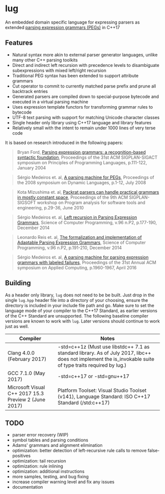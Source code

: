 lug
===
An embedded domain specific language for expressing parsers as extended [parsing expression grammars (PEGs)](https://en.wikipedia.org/wiki/Parsing_expression_grammar) in C++17

Features
---
- Natural syntax more akin to external parser generator languages, unlike many other C++ parsing toolkits
- Direct and indirect left recursion with precedence levels to disambiguate subexpressions with mixed left/right recursion
- Traditional PEG syntax has been extended to support attribute grammars
- Cut operator to commit to currently matched parse prefix and prune all backtrack entries
- Generated parsers are compiled down to special-purpose bytecode and executed in a virtual parsing machine
- Uses expression template functors for transforming grammar rules to bytecode
- UTF-8 text parsing with support for matching Unicode character classes
- Single header only library using C++17 language and library features
- Relatively small with the intent to remain under 1000 lines of very terse code

It is based on research introduced in the following papers:

> Bryan Ford, [Parsing expression grammars: a recognition-based syntactic foundation](https://doi.org/10.1145/982962.964011), Proceedings of the 31st ACM SIGPLAN-SIGACT symposium on Principles of Programming Languages, p.111-122, January 2004

> Sérgio Medeiros et. al, [A parsing machine for PEGs](https://doi.org/10.1145/1408681.1408683), Proceedings of the 2008 symposium on Dynamic Languages, p.1-12, July 2008

> Kota Mizushima et. al, [Packrat parsers can handle practical grammars in mostly constant space](https://doi.org/10.1145/1806672.1806679), Proceedings of the 9th ACM SIGPLAN-SIGSOFT workshop on Program analysis for software tools and engineering, p.29-36, June 2010

> Sérgio Medeiros et. al, [Left recursion in Parsing Expression Grammars](https://doi.org/10.1016/j.scico.2014.01.013), Science of Computer Programming, v.96 n.P2, p.177-190, December 2014

> Leonardo Reis et. al, [The formalization and implementation of Adaptable Parsing Expression Grammars](https://doi.org/10.1016/j.scico.2014.02.020), Science of Computer Programming, v.96 n.P2, p.191-210, December 2014

> Sérgio Medeiros et. al, [A parsing machine for parsing expression grammars with labeled failures](https://doi.org/10.1145/2851613.2851750), Proceedings of the 31st Annual ACM symposium on Applied Computing, p.1960-1967, April 2016

Building
---
As a header only library, `lug` does not need to be be built.
Just drop in the single `lug.hpp` header file into a directory of your choosing, ensure the directory is included in your include file path and go.
Make sure to set the language mode of your compiler to the C++17 Standard, as earlier versions of the C++ Standard are unsupported.
The following baseline compiler versions are known to work with `lug`. Later versions should continue to work just as well.

| Compiler | Notes |
| --- | --- |
| Clang 4.0.0 (February 2017) | -std=c++1z (Must use libstdc++ 7.1 as standard library. As of July 2017, libc++ does not implement the is_invokable suite of type traits required by lug.) |
| GCC 7.1.0 (May 2017) | -std=c++17 or -std=gnu++17 |
| Microsoft Visual C++ 2017 15.3 Preview 2 (June 2017) | Platform Toolset: Visual Studio Toolset (v141), Language Standard: ISO C++17 Standard (/std:c++17) |

TODO
---
- parser error recovery (WIP)
- symbol tables and parsing conditions
- Adams' grammars and alignment elimination
- optimization: better detection of left-recursive rule calls to remove false-positives
- optimization: tail recursion
- optimization: rule inlining
- optimization: additional instructions
- more samples, testing, and bug fixing
- increase compiler warning level and fix any issues
- documentation